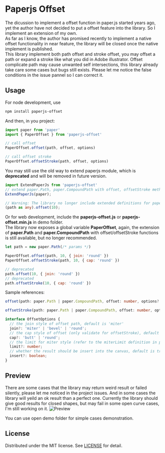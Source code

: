 # Paperjs Offset
The dicussion to implement a offset function in paper.js started years ago, yet the author have not decided to put a offset feature into the library. So I implement an extension of my own.
<br/>As far as I know, the author has promised recently to implement a native offset functionality in near feature, the library will be closed once the native implement is published.
<br/>This library implement both path offset and stroke offset, you may offset a path or expand a stroke like what you did in Adobe illustrator. Offset complicate path may cause unwanted self intersections, this library already take care some cases but bugs still exists. Please let me notice the false conditions in the issue pannel so I can correct it.

## Usage
For node development, use
```sh
npm install paperjs-offset
```
And then, in you project:
```javascript
import paper from 'paper'
import { PaperOffset } from 'paperjs-offset'

// call offset
PaperOffset.offset(path, offset, options)

// call offset stroke
PaperOffset.offsetStroke(path, offset, options)
```

You may still use the old way to extend paperjs module, which is **deprecated** and will be removed in future version.
```typescript
import ExtendPaperJs from 'paperjs-offset'
// extend paper.Path, paper.CompoundPath with offset, offsetStroke method
ExtendPaperJs(paper);

// Warning: The library no longer include extended definitions for paper.Path & paper.CompoundPath, you may need your own declarations to use extension in typescript.
(path as any).offset(10);
```

Or for web development, include the **paperjs-offset.js** or **paperjs-offset.min.js** in demo folder.
<br/>The library now exposes a global variable **PaperOffset**, again, the extension of **paper.Path** and **paper.CompoundPath** with offset/offsetStroke functions is still available, but no longer recommended.
```javascript
let path = new paper.Path(/* params */)

PaperOffset.offset(path, 10, { join: 'round' })
PaperOffset.offsetStroke(path, 10, { cap: 'round' })

// deprecated
path.offset(10, { join: 'round' })
// deprecated
path.offsetStroke(10, { cap: 'round' })
```

Sample references:
```typescript
offset(path: paper.Path | paper.CompoundPath, offset: number, options?: OffsetOptions): paper.Path | paper.CompoundPath

offsetStroke(path: paper.Path | paper.CompoundPath, offset: number, options?: OffsetOptions): paper.Path | paper.CompoundPath

interface OffsetOptions {
  // the join style of offset path, default is 'miter'
  join?: 'miter' | 'bevel' | 'round';
  // the cap style of offset (only validate for offsetStroke), default is 'butt', ('square' will be supported in future)
  cap?: 'butt' | 'round';
  // the limit for miter style (refer to the miterLimit definition in paper)
  limit?: number;
  // whether the result should be insert into the canvas, default is true
  insert?: boolean;
}
```

## Preview
There are some cases that the library may return weird result or failed silently, please let me noticed in the project issues. And in some cases the library will yeild an ok result than a perfect one. Currently the library should give good results for closed shapes, but may fail in some open curve cases, I'm still working on it.
![Preview](/public/preview.jpg)

You can use open demo folder for simple cases demonstration.

## License
Distributed under the MIT license. See [LICENSE](https://github.com/glenzli/paperjs-offset/blob/master/LICENSE) for detail.